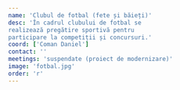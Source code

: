 ```yaml
---
name: 'Clubul de fotbal (fete și băieți)'
desc: 'În cadrul clubului de fotbal se
realizează pregătire sportivă pentru
participare la competiții și concursuri.'
coord: ['Coman Daniel']
contact: ''
meetings: 'suspendate (proiect de modernizare)'
image: 'fotbal.jpg'
order: 'r'
---
```


